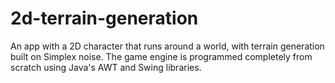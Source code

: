 # 2d-terrain-generation

An app with a 2D character that runs around a world, with terrain generation built on Simplex noise. The game engine is programmed completely from scratch using Java's AWT and Swing libraries.
